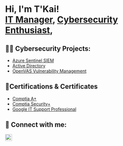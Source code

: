 <h1>Hi, I'm T'Kai! <br/><a href="https://github.com/joshmadakor1">IT Manager</a>, <a href="https://www.linkedin.com/in/joshmadakor/">Cybersecurity Enthusiast</a>, <a href="https://www.youtube.com/c/joshmadakor"></a></h1>

<h2>👨‍💻 Cybersecurity Projects:</h2>


  - [Azure Sentinel SIEM](https://github.com/joshmadakor1/Algorithms-Practice)
  - [Active Directory](https://github.com/joshmadakor1/4chan-Image-Analysis-Middleware-C964) 
  - [OpenVAS Vulnerability Management](https://github.com/joshmadakor1/Sentinel-Lab)
  
<h2>📄Certifications & Certificates  </h2>

- [Comptia A+](https://www.credly.com/badges/a8220ec5-a801-45d8-afaf-478e6ec609ed/linked_in_profile)
- [Comptia Security+](https://www.credly.com/badges/37be845e-8826-4faa-9644-608c81e5dc94/linked_in_profile)
- [Google IT Support Professional](https://www.coursera.org/account/accomplishments/professional-cert/PB2AN5VKQXR5?utm_source=link&utm_medium=certificate&utm_content=cert_image&utm_campaign=pdf_header_button&utm_product=prof)


<h2> 🤳 Connect with me:</h2>


[<img align="left" alt="tkai savage | LinkedIn" width="22px" src="https://cdn.jsdelivr.net/npm/simple-icons@v3/icons/linkedin.svg" />][linkedin]




[linkedin]: [https://www.linkedin.com/in/t%E2%80%99kai-savage-54b26417a]

<!--
**joshmadakor1/joshmadakor1** is a ✨ _special_ ✨ repository because its `README.md` (this file) appears on your GitHub profile.

Here are some ideas to get you started:

- 🔭 I’m currently working on ...
- 🌱 I’m currently learning ...
- 👯 I’m looking to collaborate on ...
- 🤔 I’m looking for help with ...
- 💬 Ask me about ...
- 📫 How to reach me: ...
- 😄 Pronouns: ...
- ⚡ Fun fact: ...
-->
